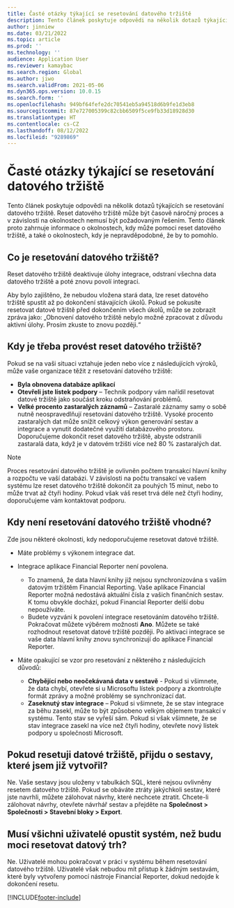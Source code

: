 ```yaml
---
title: Časté otázky týkající se resetování datového tržiště
description: Tento článek poskytuje odpovědi na několik dotazů týkajících se resetování datového tržiště.
author: jinniew
ms.date: 03/21/2022
ms.topic: article
ms.prod: ''
ms.technology: ''
audience: Application User
ms.reviewer: kamaybac
ms.search.region: Global
ms.author: jiwo
ms.search.validFrom: 2021-05-06
ms.dyn365.ops.version: 10.0.15
ms.search.form: ''
ms.openlocfilehash: 949bf64fefe2dc70541eb5a94518d6b9fe1d3eb8
ms.sourcegitcommit: 87e727005399c82cbb6509f5ce9fb33d18928d30
ms.translationtype: HT
ms.contentlocale: cs-CZ
ms.lasthandoff: 08/12/2022
ms.locfileid: "9289869"
---
```

# <a name="data-mart-resets-faq"></a>Časté otázky týkající se resetování datového tržiště

Tento článek poskytuje odpovědi na několik dotazů týkajících se resetování datového tržiště. Reset datového tržiště může být časově náročný proces a v závislosti na okolnostech nemusí být požadovaným řešením. Tento článek proto zahrnuje informace o okolnostech, kdy může pomoci reset datového tržiště, a také o okolnostech, kdy je nepravděpodobné, že by to pomohlo.

## <a name="what-is-a-data-mart-reset"></a>Co je resetování datového tržiště?

Reset datového tržiště deaktivuje úlohy integrace, odstraní všechna data datového tržiště a poté znovu povolí integraci.

Aby bylo zajištěno, že nebudou vložena stará data, lze reset datového tržiště spustit až po dokončení stávajících úkolů. Pokud se pokusíte resetovat datové tržiště před dokončením všech úkolů, může se zobrazit zpráva jako: „Obnovení datového tržiště nebylo možné zpracovat z důvodu aktivní úlohy. Prosím zkuste to znovu později.“

## <a name="when-do-i-have-to-do-a-data-mart-reset"></a>Kdy je třeba provést reset datového tržiště?

Pokud se na vaši situaci vztahuje jeden nebo více z následujících výroků, může vaše organizace těžit z resetování datového tržiště:

- **Byla obnovena databáze aplikací**
- **Otevřeli jste lístek podpory** – Technik podpory vám nařídil resetovat datové tržiště jako součást kroku odstraňování problémů.
- **Velké procento zastaralých záznamů** – Zastaralé záznamy samy o sobě nutně neospravedlňují resetování datového tržiště. Vysoké procento zastaralých dat může snížit celkový výkon generování sestav a integrace a vynutit dodatečné využití databázového prostoru. Doporučujeme dokončit reset datového tržiště, abyste odstranili zastaralá data, když je v datovém tržišti více než 80 % zastaralých dat.
 
> [!NOTE]
> Proces resetování datového tržiště je ovlivněn počtem transakcí hlavní knihy a rozpočtu ve vaší databázi. V závislosti na počtu transakcí ve vašem systému lze reset datového tržiště dokončit za pouhých 15 minut, nebo to může trvat až čtyři hodiny. Pokud však váš reset trvá déle než čtyři hodiny, doporučujeme vám kontaktovat podporu.
 
## <a name="when-is-a-data-mart-reset-inappropriate"></a>Kdy není resetování datového tržiště vhodné?

Zde jsou některé okolnosti, kdy nedoporučujeme resetovat datové tržiště.

- Máte problémy s výkonem integrace dat.
- Integrace aplikace Financial Reporter není povolena. 

    - To znamená, že data hlavní knihy již nejsou synchronizována s vaším datovým tržištěm Financial Reporting. Vaše aplikace Financial Reporter možná nedostává aktuální čísla z vašich finančních sestav. K tomu obvykle dochází, pokud Financial Reporter delší dobu nepoužíváte.
    - Budete vyzváni k povolení integrace resetováním datového tržiště. Pokračovat můžete výběrem možnosti **Ano**. Můžete se také rozhodnout resetovat datové tržiště později. Po aktivaci integrace se vaše data hlavní knihy znovu synchronizují do aplikace Financial Reporter. 
- Máte opakující se vzor pro resetování z některého z následujících důvodů:

    - **Chybějící nebo neočekávaná data v sestavě** - Pokud si všimnete, že data chybí, otevřete si u Microsoftu lístek podpory a zkontrolujte formát zprávy a možné problémy se synchronizací dat.
    - **Zaseknutý stav integrace** – Pokud si všimnete, že se stav integrace za běhu zasekl, může to být způsobeno velkým objemem transakcí v systému. Tento stav se vyřeší sám. Pokud si však všimnete, že se stav integrace zasekl na více než čtyři hodiny, otevřete nový lístek podpory u společnosti Microsoft. 
   
## <a name="if-i-reset-the-data-mart-will-i-lose-reports-that-ive-already-designed"></a>Pokud resetuji datové tržiště, přijdu o sestavy, které jsem již vytvořil?

Ne. Vaše sestavy jsou uloženy v tabulkách SQL, které nejsou ovlivněny resetem datového tržiště. Pokud se obáváte ztráty jakýchkoli sestav, které jste navrhli, můžete zálohovat návrhy, které nechcete ztratit. Chcete-li zálohovat návrhy, otevřete návrhář sestav a přejděte na **Společnost \> Společnosti \> Stavební bloky \> Export**.
 
## <a name="do-all-users-have-to-exit-the-system-before-i-can-reset-the-data-mart"></a>Musí všichni uživatelé opustit systém, než budu moci resetovat datový trh?

Ne. Uživatelé mohou pokračovat v práci v systému během resetování datového tržiště. Uživatelé však nebudou mít přístup k žádným sestavám, které byly vytvořeny pomocí nástroje Financial Reporter, dokud nedojde k dokončení resetu.

[!INCLUDE[footer-include](../../../includes/footer-banner.md)]
